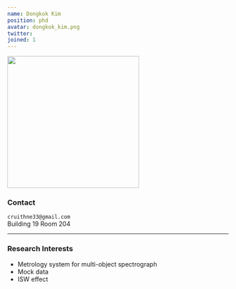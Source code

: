 ```yaml
---
name: Dongkok Kim
position: phd
avatar: dongkok_kim.png
twitter:
joined: 1
---
```


<img width="300" src="{{site.baseurl}}/images/people/{{page.avatar}}" data-action="zoom">

### Contact

<i class="fa fa-envelope-o"></i>  `cruithne33@gmail.com`<br>
<i class="fa fa-building"></i> Building 19 Room 204 <br> 

<hr>

### Research Interests

* Metrology system for multi-object spectrograph
* Mock data
* ISW effect
